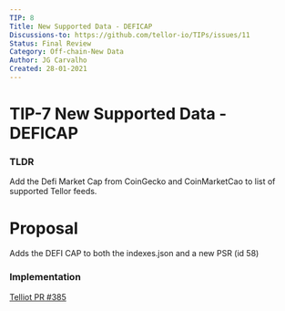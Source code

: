 ```yaml
---
TIP: 8
Title: New Supported Data - DEFICAP
Discussions-to: https://github.com/tellor-io/TIPs/issues/11
Status: Final Review
Category: Off-chain-New Data
Author: JG Carvalho
Created: 28-01-2021
---
```


# TIP-7 New Supported Data - DEFICAP

### TLDR

Add the Defi Market Cap from CoinGecko and CoinMarketCao to list of supported Tellor feeds.  

# Proposal


Adds the DEFI CAP to both the indexes.json and a new PSR (id 58)

### Implementation

[Telliot PR #385](https://github.com/tellor-io/telliot/pull/385) 
